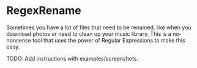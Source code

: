 # RegexRename

Sometimes you have a lot of files that need to be renamed, like when you download photos or need to clean up your music library. This is a no-nonsense tool that uses the power of Regular Expressions to make this easy.

TODO: Add instructions with examples/screenshots.
